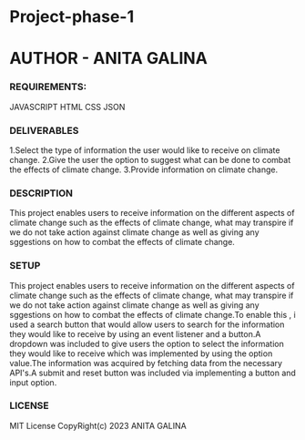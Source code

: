 # Project-phase-1


# AUTHOR - ANITA GALINA


### REQUIREMENTS:
JAVASCRIPT
HTML
CSS
JSON



### DELIVERABLES
1.Select the type of information the user would like to receive on climate change.
2.Give the user the option to suggest  what can be done to combat the effects of climate change.
3.Provide information on climate change.

### DESCRIPTION
This project enables users to receive information on the different aspects of climate change such as the effects of climate change, what may transpire if we do not take action against climate change as well as giving any sggestions on how to combat the effects of climate change.

### SETUP
This project enables users to receive information on the different aspects of climate change such as the effects of climate change, what may transpire if we do not take action against climate change as well as giving any sggestions on how to combat the effects of climate change.To enable this , i used a search button that would allow users to search for the information they would like to receive by using an event listener and a button.A dropdown was included to give users the option to select the information they would like to receive which was implemented by using the option value.The information was acquired by fetching data from the necessary API's.A submit and reset button was included via implementing a button and input option.


### LICENSE
MIT License CopyRight(c) 2023 ANITA GALINA